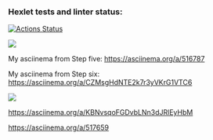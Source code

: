 ### Hexlet tests and linter status:
[![Actions Status](https://github.com/auvatov/php-project-lvl1/workflows/hexlet-check/badge.svg)](https://github.com/auvatov/php-project-lvl1/actions)

<a href="https://codeclimate.com/github/auvatov/php-project-lvl1/maintainability"><img src="https://api.codeclimate.com/v1/badges/5bdcf79c0033c1eed6e0/maintainability" /></a>

My asciinema from Step five: https://asciinema.org/a/516787

My asciinema from Step six: https://asciinema.org/a/CZMsgHdNTE2k7r3yVKrG1VTC6

<a href="https://asciinema.org/a/n7z4dpPWteKueUhSzafgGYM1g" target="_blank"><img src="https://asciinema.org/a/n7z4dpPWteKueUhSzafgGYM1g.svg" /></a>

https://asciinema.org/a/KBNvsqoFGDvbLNn3dJRlEyHbM

https://asciinema.org/a/517659